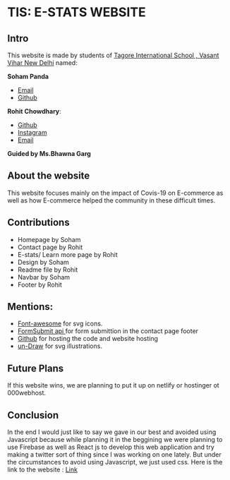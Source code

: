 # TIS: E-STATS WEBSITE
## Intro
This website is made by students of [Tagore International School , Vasant Vihar New Delhi](https://tagoreint.com/vv/V2.0/)  named:

**Soham Panda**
 - [Email](https://cutt.ly/evOXlfa)
 - [Github](https://github.com/SohamPanda345)

**Rohit Chowdhary**:

 - [Github](https://github.com/avacadox21)
 - [Instagram](www.instagram.com/roh_it_chow/)
 - [Email](https://cutt.ly/DvYXEvC)

 
 
 
 **Guided by  Ms.Bhawna Garg** 


## About the website 

This website focuses mainly on the impact of Covis-19 on E-commerce as well as how E-commerce helped the community in these difficult times.

## Contributions
- Homepage by Soham
- Contact page by Rohit
- E-stats/ Learn more page by Rohit
- Design by Soham 
- Readme file by Rohit
- Navbar by Soham
- Footer by Rohit


## Mentions:
- [Font-awesome](https://fontawesome.com/) for svg icons.
- [FormSubmit api ](https://formsubmit.co/) for form submittion in the contact page footer
- [Github](github.com) for hosting the code and website hosting
- [un-Draw](https://undraw.co/illustrations) for svg illustrations.


## Future Plans

If this website wins, we are planning to put it up on netlify or hostinger ot 000webhost.

## Conclusion
In the end I would just like to say we gave in our best and avoided using Javascript because while planning it in the beggining we were planning to use Firebase as well as React js to develop this web application and try making a twitter sort of thing since I was working on one lately. But under the circumstances to avoid using Javascript, we just used css.
Here is the link to the website : [Link](https://sohampanda345.github.io/TIS-E-Stats/)


  

